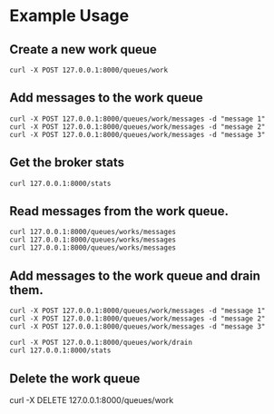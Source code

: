 # Example Usage

## Create a new work queue

```
curl -X POST 127.0.0.1:8000/queues/work
```

## Add messages to the work queue

```
curl -X POST 127.0.0.1:8000/queues/work/messages -d "message 1"
curl -X POST 127.0.0.1:8000/queues/work/messages -d "message 2"
curl -X POST 127.0.0.1:8000/queues/work/messages -d "message 3"
```

## Get the broker stats

```
curl 127.0.0.1:8000/stats
```

## Read messages from the work queue.

```
curl 127.0.0.1:8000/queues/works/messages
curl 127.0.0.1:8000/queues/works/messages
curl 127.0.0.1:8000/queues/works/messages
```

## Add messages to the work queue and drain them.

```
curl -X POST 127.0.0.1:8000/queues/work/messages -d "message 1"
curl -X POST 127.0.0.1:8000/queues/work/messages -d "message 2"
curl -X POST 127.0.0.1:8000/queues/work/messages -d "message 3"
```

```
curl -X POST 127.0.0.1:8000/queues/work/drain
curl 127.0.0.1:8000/stats
```

## Delete the work queue
curl -X DELETE 127.0.0.1:8000/queues/work
